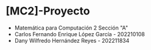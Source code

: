 # [MC2]-Proyecto
 - Matemática para Computación 2 Sección "A"
 - Carlos Fernando Enrique López García - 202210108
 - Dany Wilfredo Hernández Reyes - 202211834
